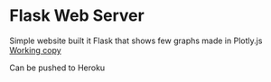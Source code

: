 # Flask Web Server

Simple website built it Flask that shows few graphs made in Plotly.js
[Working copy](https://arseniy-web.herokuapp.com/)

Can be pushed to Heroku
